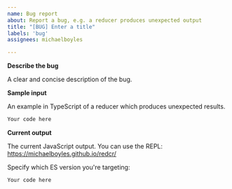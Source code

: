 ```yaml
---
name: Bug report
about: Report a bug, e.g. a reducer produces unexpected output
title: "[BUG] Enter a title"
labels: 'bug'
assignees: michaelboyles

---
```


**Describe the bug**

A clear and concise description of the bug.

**Sample input**

An example in TypeScript of a reducer which produces unexpected results.

```typescript
Your code here
```

**Current output**

The current JavaScript output. You can use the REPL: https://michaelboyles.github.io/redcr/

Specify which ES version you're targeting: 

```javascript
Your code here
```
